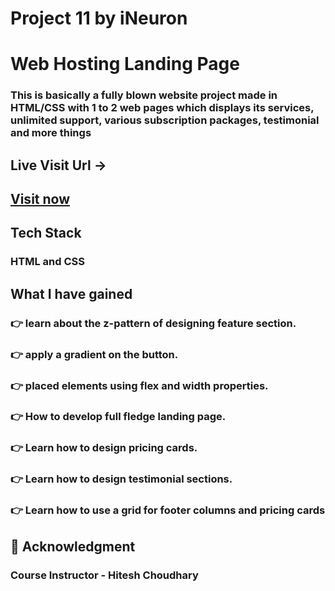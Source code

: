
# Project 11 by iNeuron
# Web Hosting Landing Page 

### This is basically a fully blown website project made in HTML/CSS with 1 to 2 web pages which displays its services, unlimited support, various subscription packages, testimonial and more things 

## Live Visit Url ->
## [Visit now]()

## Tech Stack
### HTML and CSS

## What I have gained 
### 👉 learn about the z-pattern of designing feature section.
### 👉 apply a gradient on the button.
### 👉 placed elements using flex and width properties.
### 👉 How to develop full fledge landing page.
### 👉 Learn how to design pricing cards.
### 👉 Learn how to design testimonial sections.
### 👉 Learn how to use a grid for footer columns and pricing cards


## 📌 Acknowledgment
### Course Instructor - Hitesh Choudhary
